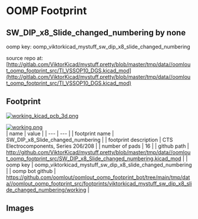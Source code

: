 # OOMP Footprint  
## SW_DIP_x8_Slide_changed_numbering  by none  
  
oomp key: oomp_viktorkicad_mystuff_sw_dip_x8_slide_changed_numbering  
  
source repo at: [http://gitlab.com/ViktorKicad/mystuff.pretty/blob/master/tmp/data//oomlout_oomp_footprint_src/TI_VSSOP10_DGS.kicad_mod](http://gitlab.com/ViktorKicad/mystuff.pretty/blob/master/tmp/data//oomlout_oomp_footprint_src/TI_VSSOP10_DGS.kicad_mod)  
## Footprint  
  
[![working_kicad_pcb_3d.png](working_kicad_pcb_3d_600.png)](working_kicad_pcb_3d.png)  
  
[![working.png](working_600.png)](working.png)  
| name | value | 
| --- | --- | 
| footprint name | SW_DIP_x8_Slide_changed_numbering | 
| footprint description | CTS Electrocomponents, Series 206/208 | 
| number of pads | 16 | 
| github path | http://github.com/ViktorKicad/mystuff.pretty/blob/master/tmp/data//oomlout_oomp_footprint_src/SW_DIP_x8_Slide_changed_numbering.kicad_mod | 
| oomp key | oomp_viktorkicad_mystuff_sw_dip_x8_slide_changed_numbering | 
| oomp bot github | https://github.com/oomlout/oomlout_oomp_footprint_bot/tree/main/tmp/data//oomlout_oomp_footprint_src/footprints/viktorkicad_mystuff_sw_dip_x8_slide_changed_numbering/working | 
## Images  
